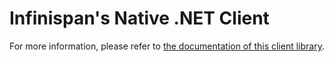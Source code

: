 # Infinispan's Native .NET Client

For more information, please refer to [the documentation of this client library](documentation/index.adoc).
